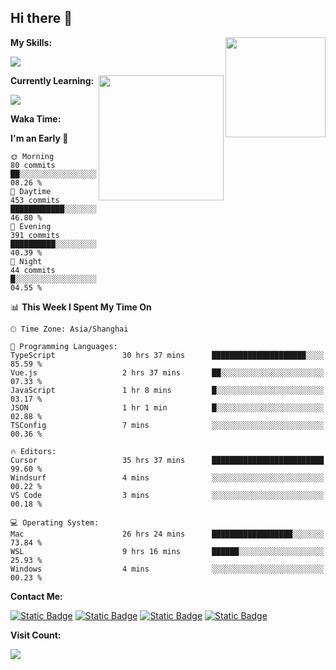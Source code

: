 ## Hi there 👋

<img align="right" height=160 src="https://s2.loli.net/2024/05/01/uw3cVq5TUCnhYLy.png" />

**My Skills:**
<p align="left">
  <a href="https://skillicons.dev">
    <img src="https://skillicons.dev/icons?i=git,docker,go,js,ts,react,vue,tailwind,electron,nextjs&perline=8" />
  </a>
</p>

<a href="https://github.com/anuraghazra/convoychat">
  <img height=200 align="right" src="https://stats.ronki.moe/api/top-langs?username=lonzzi&layout=compact&langs_count=8&card_width=320" />
</a>

**Currently Learning:**
<p align="left">
  <a href="https://skillicons.dev">
    <img src="https://skillicons.dev/icons?i=flutter,dart,py,rust" />
  </a>
</p>



**Waka Time:**
<!--START_SECTION:waka-->
**I'm an Early 🐤** 

```text
🌞 Morning                80 commits          ██░░░░░░░░░░░░░░░░░░░░░░░   08.26 % 
🌆 Daytime                453 commits         ████████████░░░░░░░░░░░░░   46.80 % 
🌃 Evening                391 commits         ██████████░░░░░░░░░░░░░░░   40.39 % 
🌙 Night                  44 commits          █░░░░░░░░░░░░░░░░░░░░░░░░   04.55 % 
```


📊 **This Week I Spent My Time On** 

```text
🕑︎ Time Zone: Asia/Shanghai

💬 Programming Languages: 
TypeScript               30 hrs 37 mins      █████████████████████░░░░   85.59 % 
Vue.js                   2 hrs 37 mins       ██░░░░░░░░░░░░░░░░░░░░░░░   07.33 % 
JavaScript               1 hr 8 mins         █░░░░░░░░░░░░░░░░░░░░░░░░   03.17 % 
JSON                     1 hr 1 min          █░░░░░░░░░░░░░░░░░░░░░░░░   02.88 % 
TSConfig                 7 mins              ░░░░░░░░░░░░░░░░░░░░░░░░░   00.36 % 

🔥 Editors: 
Cursor                   35 hrs 37 mins      █████████████████████████   99.60 % 
Windsurf                 4 mins              ░░░░░░░░░░░░░░░░░░░░░░░░░   00.22 % 
VS Code                  3 mins              ░░░░░░░░░░░░░░░░░░░░░░░░░   00.18 % 

💻 Operating System: 
Mac                      26 hrs 24 mins      ██████████████████░░░░░░░   73.84 % 
WSL                      9 hrs 16 mins       ██████░░░░░░░░░░░░░░░░░░░   25.93 % 
Windows                  4 mins              ░░░░░░░░░░░░░░░░░░░░░░░░░   00.23 % 
```


<!--END_SECTION:waka-->

**Contact Me:**
<p>
  <a href="https://space.bilibili.com/13424328"><img alt="Static Badge" src="https://img.shields.io/badge/bilibili-ColourCode?style=flat-square&logo=bilibili&color=%23fb7299"></a>
  <a href="https://github.com/lonzzi"><img alt="Static Badge" src="https://img.shields.io/badge/GitHub-ColourCode?style=flat-square&logo=GitHub&color=%23555555"></a>
  <a href="https://twitter.com/lonzzi102"><img alt="Static Badge" src="https://img.shields.io/badge/X-ColourCode?style=flat-square&logo=x&color=%231D9BF0"></a>
  <a href="https://t.me/ronkimoe"><img alt="Static Badge" src="https://img.shields.io/badge/telegram-ColourCode?style=flat-square&logo=telegram&color=%23ED1965"></a>
</p>

**Visit Count:**
<p>
  <img src="https://count.ronki.moe/github:lonzzi?theme=rule34&render=pixelated">
</p>
